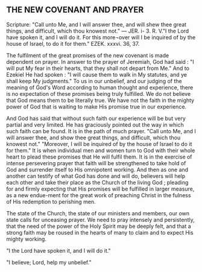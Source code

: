 ## THE NEW COVENANT AND PRAYER ##

Scripture: "Call unto Me, and I will answer thee, and will shew thee great things, and difficult, which thou knowest not." — JER. i- 3. R. V."I the Lord have spoken it, and I will do it. For this more¬over will I be inquired of by the house of Israel, to do it for them." EZEK. xxxvi. 36, 37.



The fulfilment of the great promises of the new covenant is made dependent on prayer. In answer to the prayer of Jeremiah, God had said : "I will put My fear in their hearts, that they shall not depart from Me." And to Ezekiel He had spoken : "I will cause them to walk in My statutes, and ye shall keep My judgments." To us in our unbelief, and our judging of the meaning of God's Word according to human thought and experience, there is no expectation of these promises being truly fulfilled. We do not believe that God means them to be literally true. We have not the faith in the mighty power of God that is waiting to make His promise true in our experience.



And God has said that without such faith our experience will be but very partial and very limited. He has graciously pointed out the way in which such faith can be found. It is in the path of much prayer. "Call unto Me, and I will answer thee, and show thee great things, and difficult, which thou knowest not." "Moreover, I will be inquired of by the house of Israel to do it for them." It is when individual men and women turn to God with their whole heart to plead these promises that He will fulfil them. It is in the exercise of intense persevering prayer that faith will be strengthened to take hold of God and surrender itself to His omnipotent working. And then as one and another can testify of what God has done and will do, believers will help each other and take their place as the Church of the living God ; pleading for and firmly expecting that His promises will be fulfilled in larger measure, as a new endue-ment for the great work of preaching Christ in the fulness of His redemption to perishing men.

The state of the Church, the state of our ministers and members, our own state calls for unceasing prayer. We need to pray intensely and persistently, that the need of the power of the Holy Spirit may be deeply felt, and that a strong faith may be roused in the hearts of many to claim and to expect His mighty working.



"I the Lord have spoken it, and I will do it."



"I believe; Lord, help my unbelief."

